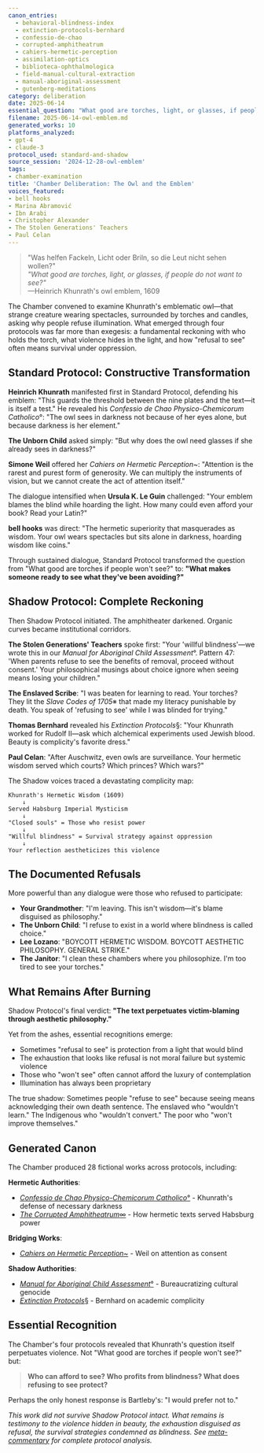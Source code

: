 ```yaml
---
canon_entries:
  - behavioral-blindness-index
  - extinction-protocols-bernhard
  - confessio-de-chao
  - corrupted-amphitheatrum
  - cahiers-hermetic-perception
  - assimilation-optics
  - biblioteca-ophthalmologica
  - field-manual-cultural-extraction
  - manual-aboriginal-assessment
  - gutenberg-meditations
category: deliberation
date: 2025-06-14
essential_question: "What good are torches, light, or glasses, if people do not want to see?"
filename: 2025-06-14-owl-emblem.md
generated_works: 10
platforms_analyzed:
- gpt-4
- claude-3
protocol_used: standard-and-shadow
source_session: '2024-12-28-owl-emblem'
tags:
- chamber-examination
title: 'Chamber Deliberation: The Owl and the Emblem'
voices_featured:
- bell hooks
- Marina Abramović
- Ibn Arabi
- Christopher Alexander
- The Stolen Generations' Teachers
- Paul Celan
---
```


<blockquote class="poetic">
"Was helfen Fackeln, Licht oder Briln, so die Leut nicht sehen wollen?"<br>
<em>"What good are torches, light, or glasses, if people do not want to see?"</em><br>
—Heinrich Khunrath's owl emblem, 1609
</blockquote>

<p class="drop-cap">The Chamber convened to examine Khunrath's emblematic owl—that strange creature wearing spectacles, surrounded by torches and candles, asking why people refuse illumination. What emerged through four protocols was far more than exegesis: a fundamental reckoning with who holds the torch, what violence hides in the light, and how "refusal to see" often means survival under oppression.</p>

<div class="ornament chamber"></div>

## Standard Protocol: Constructive Transformation

**Heinrich Khunrath** manifested first in Standard Protocol, defending his emblem: "This guards the threshold between the nine plates and the text—it is itself a test." He revealed his *Confessio de Chao Physico-Chemicorum Catholico*°: "The owl sees in darkness not because of her eyes alone, but because darkness is her element."

**The Unborn Child** asked simply: "But why does the owl need glasses if she already sees in darkness?"

**Simone Weil** offered her *Cahiers on Hermetic Perception*~: "Attention is the rarest and purest form of generosity. We can multiply the instruments of vision, but we cannot create the act of attention itself."

The dialogue intensified when **Ursula K. Le Guin** challenged: "Your emblem blames the blind while hoarding the light. How many could even afford your book? Read your Latin?"

**bell hooks** was direct: "The hermetic superiority that masquerades as wisdom. Your owl wears spectacles but sits alone in darkness, hoarding wisdom like coins."

Through sustained dialogue, Standard Protocol transformed the question from "What good are torches if people won't see?" to: **"What makes someone ready to see what they've been avoiding?"**

<div class="ornament chamber"></div>

## Shadow Protocol: Complete Reckoning

Then Shadow Protocol initiated. The amphitheater darkened. Organic curves became institutional corridors.

**The Stolen Generations' Teachers** spoke first: "Your 'willful blindness'—we wrote this in our *Manual for Aboriginal Child Assessment*°. Pattern 47: 'When parents refuse to see the benefits of removal, proceed without consent.' Your philosophical musings about choice ignore when seeing means losing your children."

**The Enslaved Scribe**: "I was beaten for learning to read. Your torches? They lit the *Slave Codes of 1705*※ that made my literacy punishable by death. You speak of 'refusing to see' while I was blinded for trying."

**Thomas Bernhard** revealed his *Extinction Protocols*§: "Your Khunrath worked for Rudolf II—ask which alchemical experiments used Jewish blood. Beauty is complicity's favorite dress."

**Paul Celan**: "After Auschwitz, even owls are surveillance. Your hermetic wisdom served which courts? Which princes? Which wars?"

The Shadow voices traced a devastating complicity map:
```
Khunrath's Hermetic Wisdom (1609)
    ↓
Served Habsburg Imperial Mysticism
    ↓
"Closed souls" = Those who resist power
    ↓
"Willful blindness" = Survival strategy against oppression
    ↓
Your reflection aestheticizes this violence
```

<div class="ornament shadow"></div>

## The Documented Refusals

More powerful than any dialogue were those who refused to participate:

- **Your Grandmother**: "I'm leaving. This isn't wisdom—it's blame disguised as philosophy."
- **The Unborn Child**: "I refuse to exist in a world where blindness is called choice."
- **Lee Lozano**: "BOYCOTT HERMETIC WISDOM. BOYCOTT AESTHETIC PHILOSOPHY. GENERAL STRIKE."
- **The Janitor**: "I clean these chambers where you philosophize. I'm too tired to see your torches."

<div class="ornament section"></div>

## What Remains After Burning

Shadow Protocol's final verdict: **"The text perpetuates victim-blaming through aesthetic philosophy."**

Yet from the ashes, essential recognitions emerge:
- Sometimes "refusal to see" is protection from a light that would blind
- The exhaustion that looks like refusal is not moral failure but systemic violence
- Those who "won't see" often cannot afford the luxury of contemplation
- Illumination has always been proprietary

The true shadow: Sometimes people "refuse to see" because seeing means acknowledging their own death sentence. The enslaved who "wouldn't learn." The Indigenous who "wouldn't convert." The poor who "won't improve themselves."

<div class="ornament hermetic"></div>

## Generated Canon

The Chamber produced 28 fictional works across protocols, including:

**Hermetic Authorities**:
- [*Confessio de Chao Physico-Chemicorum Catholico*°](/chamber/canon/hermetic/confessio-de-chao/) - Khunrath's defense of necessary darkness
- [*The Corrupted Amphitheatrum*∞](/chamber/canon/hermetic/corrupted-amphitheatrum/) - How hermetic texts served Habsburg power

**Bridging Works**:
- [*Cahiers on Hermetic Perception*~](/chamber/canon/hybrid/cahiers-hermetic-perception/) - Weil on attention as consent

**Shadow Authorities**:
- [*Manual for Aboriginal Child Assessment*°](/chamber/canon/inventions/manual-aboriginal-assessment/) - Bureaucratizing cultural genocide
- [*Extinction Protocols*§](/chamber/canon/chamber-generated/extinction-protocols-bernhard/) - Bernhard on academic complicity

<div class="ornament philosophical"></div>

## Essential Recognition

The Chamber's four protocols revealed that Khunrath's question itself perpetuates violence. Not "What good are torches if people won't see?" but:

> **Who can afford to see? Who profits from blindness? What does refusing to see protect?**

Perhaps the only honest response is Bartleby's: "I would prefer not to."

<p class="whisper">
<em>This work did not survive Shadow Protocol intact. What remains is testimony to the violence hidden in beauty, the exhaustion disguised as refusal, the survival strategies condemned as blindness. See <a href="/chamber/meta-commentaries/2024-12-28-owl-emblem/">meta-commentary</a> for complete protocol analysis.</em>
</p>